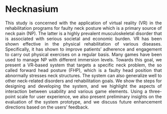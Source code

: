 # Necknasium

<div align="justify"> 
This study is concerned with the application of virtual reality (VR) in the rehabilitation programs for faulty neck posture which is a primary source of neck pain (NP). The latter is a highly prevalent musculoskeletal disorder that is associated with serious societal and economic burden. VR has been shown effective in the physical rehabilitation of various diseases. Specifically, it has shown to improve patients’ adherence and engagement to carry out physical exercises on a regular basis. Many games have been used to manage NP with different immersion levels. Towards this goal, we present a VR-based system that targets a specific neck problem, the so called forward head posture (FHP), which is a faulty head position that abnormally stresses neck structures. The system can also generalize well to other neck-related disorders and rehabilitation goals. We show the steps for designing and developing the system, and we highlight the aspects of interaction between usability and various game elements. Using a three-point scale for user experience, we also present preliminary insights on the evaluation of the system prototype, and we discuss future enhancement directions based on the users’ feedback.
</div>
